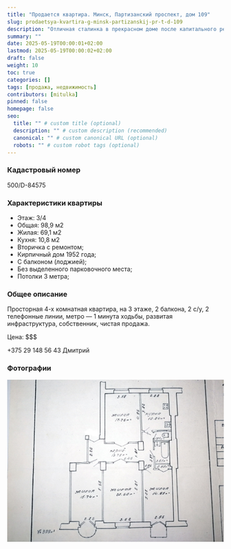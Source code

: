 ```yaml
---
title: "Продается квартира. Минск, Партизанский проспект, дом 109"
slug: prodaetsya-kvartira-g-minsk-partizanskij-pr-t-d-109
description: "Отличная сталинка в прекрасном доме после капитального ремонта"
summary: ""
date: 2025-05-19T00:00:01+02:00
lastmod: 2025-05-19T00:00:02+02:00
draft: false
weight: 10
toc: true
categories: []
tags: [продажа, недвижимость]
contributors: [mitulka]
pinned: false
homepage: false
seo:
  title: "" # custom title (optional)
  description: "" # custom description (recommended)
  canonical: "" # custom canonical URL (optional)
  robots: "" # custom robot tags (optional)
---
```


### Кадастровый номер 
500/D-84575

### Характеристики квартиры
- Этаж: 3/4
- Общая: 98,9 м2
- Жилая: 69,1 м2
- Кухня: 10,8 м2
- Вторичка с ремонтом;
- Кирпичный дом 1952 года;
- С балконом (лоджией);
- Без выделенного парковочного места;
- Потолки 3 метра;

### Общее описание
Просторная 4-х комнатная квартира, на 3 этаже, 2 балкона, 2 с/у, 2 телефонные линии, метро — 1 минута ходьбы, развитая инфраструктура, собственник, чистая продажа.

Цена: $$$

+375 29 148 56 43 Дмитрий

### Фотографии
![Продается квартира. Минск, Партизанский проспект, дом 109](img/01-prodaetsya-kvartira-minsk-partizanskij-prospect-d-109.jpg)